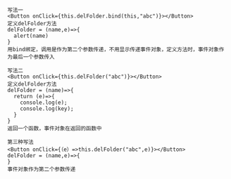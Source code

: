 <!--
 * @Author: your name
 * @Date: 2020-04-28 16:46:42
 * @LastEditTime: 2020-04-28 16:48:22
 * @LastEditors: Please set LastEditors
 * @Description: In User Settings Edit
 * @FilePath: \my-app\src\note.md
 -->

```
写法一
<Button onClick={this.delFolder.bind(this,"abc")}></Button>
定义delFolder方法
delFolder = (name,e)=>{
  alert(name)
}
用bind绑定，调用是作为第二个参数传递，不用显示传递事件对象，定义方法时，事件对象作为最后一个参数传入

写法二
<Button onClick={this.delFolder("abc")}></Button>
定义delFolder方法
delFolder = (name)=>{
  return (e)=>{
    console.log(e);
    console.log(key);
  }
}
返回一个函数，事件对象在返回的函数中

第三种写法
<Button onClick={（e）=>this.delFolder("abc",e)}></Button>
delFolder = (name,e)=>{
}
事件对象作为第二个参数传递
```


